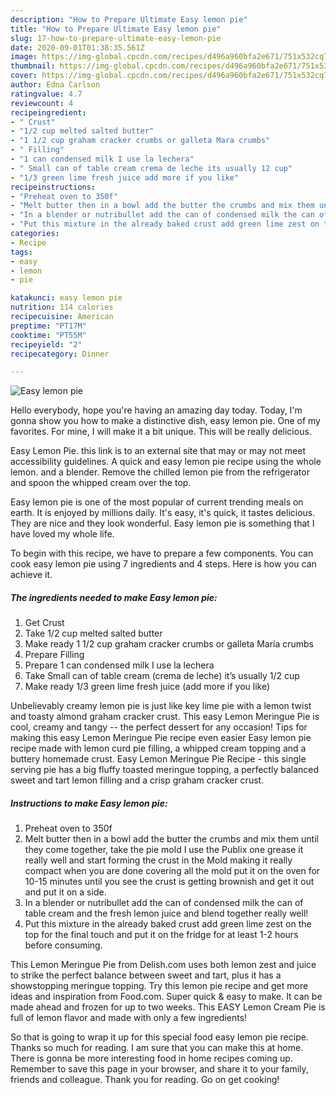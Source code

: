 ```yaml
---
description: "How to Prepare Ultimate Easy lemon pie"
title: "How to Prepare Ultimate Easy lemon pie"
slug: 17-how-to-prepare-ultimate-easy-lemon-pie
date: 2020-09-01T01:38:35.561Z
image: https://img-global.cpcdn.com/recipes/d496a960bfa2e671/751x532cq70/easy-lemon-pie-recipe-main-photo.jpg
thumbnail: https://img-global.cpcdn.com/recipes/d496a960bfa2e671/751x532cq70/easy-lemon-pie-recipe-main-photo.jpg
cover: https://img-global.cpcdn.com/recipes/d496a960bfa2e671/751x532cq70/easy-lemon-pie-recipe-main-photo.jpg
author: Edna Carlson
ratingvalue: 4.7
reviewcount: 4
recipeingredient:
- " Crust"
- "1/2 cup melted salted butter"
- "1 1/2 cup graham cracker crumbs or galleta Mara crumbs"
- " Filling"
- "1 can condensed milk I use la lechera"
- " Small can of table cream crema de leche its usually 12 cup"
- "1/3 green lime fresh juice add more if you like"
recipeinstructions:
- "Preheat oven to 350f"
- "Melt butter then in a bowl add the butter the crumbs and mix them until they come together, take the pie mold I use the Publix one grease it really well and start forming the crust in the Mold making it really compact when you are done covering all the mold put it on the oven for 10-15 minutes until you see the crust is getting brownish and get it out and put it on a side."
- "In a blender or nutribullet add the can of condensed milk the can of table cream and the fresh lemon juice and blend together really well!"
- "Put this mixture in the already baked crust add green lime zest on the top for the final touch and put it on the fridge for at least 1-2 hours before consuming."
categories:
- Recipe
tags:
- easy
- lemon
- pie

katakunci: easy lemon pie 
nutrition: 114 calories
recipecuisine: American
preptime: "PT17M"
cooktime: "PT55M"
recipeyield: "2"
recipecategory: Dinner

---
```



![Easy lemon pie](https://img-global.cpcdn.com/recipes/d496a960bfa2e671/751x532cq70/easy-lemon-pie-recipe-main-photo.jpg)

Hello everybody, hope you're having an amazing day today. Today, I'm gonna show you how to make a distinctive dish, easy lemon pie. One of my favorites. For mine, I will make it a bit unique. This will be really delicious.

Easy Lemon Pie. this link is to an external site that may or may not meet accessibility guidelines. A quick and easy lemon pie recipe using the whole lemon. and a blender. Remove the chilled lemon pie from the refrigerator and spoon the whipped cream over the top.

Easy lemon pie is one of the most popular of current trending meals on earth. It is enjoyed by millions daily. It's easy, it's quick, it tastes delicious. They are nice and they look wonderful. Easy lemon pie is something that I have loved my whole life.


To begin with this recipe, we have to prepare a few components. You can cook easy lemon pie using 7 ingredients and 4 steps. Here is how you can achieve it.

<!--inarticleads1-->

##### The ingredients needed to make Easy lemon pie:

1. Get  Crust
1. Take 1/2 cup melted salted butter
1. Make ready 1 1/2 cup graham cracker crumbs or galleta María crumbs
1. Prepare  Filling
1. Prepare 1 can condensed milk I use la lechera
1. Take  Small can of table cream (crema de leche) it’s usually 1/2 cup
1. Make ready 1/3 green lime fresh juice (add more if you like)


Unbelievably creamy lemon pie is just like key lime pie with a lemon twist and toasty almond graham cracker crust. This easy Lemon Meringue Pie is cool, creamy and tangy -- the perfect dessert for any occasion! Tips for making this easy Lemon Meringue Pie recipe even easier Easy lemon pie recipe made with lemon curd pie filling, a whipped cream topping and a buttery homemade crust. Easy Lemon Meringue Pie Recipe - this single serving pie has a big fluffy toasted meringue topping, a perfectly balanced sweet and tart lemon filling and a crisp graham cracker crust. 

<!--inarticleads2-->

##### Instructions to make Easy lemon pie:

1. Preheat oven to 350f
1. Melt butter then in a bowl add the butter the crumbs and mix them until they come together, take the pie mold I use the Publix one grease it really well and start forming the crust in the Mold making it really compact when you are done covering all the mold put it on the oven for 10-15 minutes until you see the crust is getting brownish and get it out and put it on a side.
1. In a blender or nutribullet add the can of condensed milk the can of table cream and the fresh lemon juice and blend together really well!
1. Put this mixture in the already baked crust add green lime zest on the top for the final touch and put it on the fridge for at least 1-2 hours before consuming.


This Lemon Meringue Pie from Delish.com uses both lemon zest and juice to strike the perfect balance between sweet and tart, plus it has a showstopping meringue topping. Try this lemon pie recipe and get more ideas and inspiration from Food.com. Super quick &amp; easy to make. It can be made ahead and frozen for up to two weeks. This EASY Lemon Cream Pie is full of lemon flavor and made with only a few ingredients! 

So that is going to wrap it up for this special food easy lemon pie recipe. Thanks so much for reading. I am sure that you can make this at home. There is gonna be more interesting food in home recipes coming up. Remember to save this page in your browser, and share it to your family, friends and colleague. Thank you for reading. Go on get cooking!
